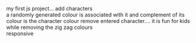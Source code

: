 my first js project...
add characters   
a randomly generated colour is associated with it and complement of its colour is the character colour
remove entered character.... it is fun for kids while removing the zig zag colours      
responsive